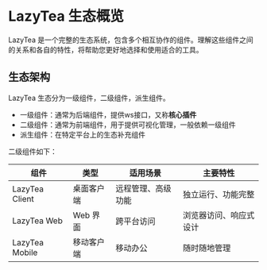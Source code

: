 # LazyTea 生态概览

LazyTea 是一个完整的生态系统，包含多个相互协作的组件。理解这些组件之间的关系和各自的特性，将帮助您更好地选择和使用适合的工具。

## 生态架构

LazyTea 生态分为一级组件，二级组件，派生组件。

- 一级组件：通常为后端组件，提供ws接口，又称**核心插件**
- 二级组件：通常为前端组件，用于提供可视化管理，一般依赖一级组件
- 派生组件：在特定平台上的生态补充组件

二级组件如下：

| 组件 | 类型 | 适用场景 | 主要特性 |
|------|------|----------|----------|
| LazyTea Client | 桌面客户端 | 远程管理、高级功能 | 独立运行、功能完整 |
| LazyTea Web | Web 界面 | 跨平台访问 | 浏览器访问、响应式设计 |
| LazyTea Mobile | 移动客户端 | 移动办公 | 随时随地管理 |
